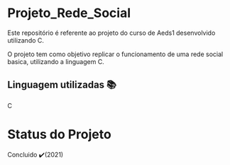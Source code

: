 # Projeto_Rede_Social
Este repositório é referente ao projeto do curso de Aeds1 desenvolvido utilizando C.

O projeto tem como objetivo replicar o funcionamento de uma rede social basica, utilizando a linguagem C.

## Linguagem utilizadas :books:

C

# Status do Projeto
Concluido :heavy_check_mark:(2021)
